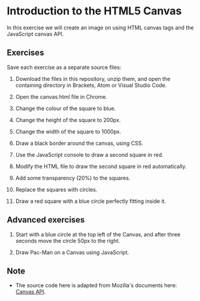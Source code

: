 # Introduction to the HTML5 Canvas
In this exercise we will create an image on using HTML canvas tags and the JavaScript canvas API.

## Exercises
Save each exercise as a separate source files:

1. Download the files in this repository, unzip them, and open the containing directory in Brackets, Atom or Visual Studio Code.

1. Open the canvas.html file in Chrome.

1. Change the colour of the square to blue.

1. Change the height of the square to 200px.

1. Change the width of the square to 1000px.

1. Draw a black border around the canvas, using CSS.

1. Use the JavaScript console to draw a second square in red.

1. Modify the HTML file to draw the second square in red automatically.

1. Add some transparency (20%) to the squares.

1. Replace the squares with circles.

1. Draw a red square with a blue circle perfectly fitting inside it.

## Advanced exercises

1. Start with a blue circle at the top left of the Canvas, and after three seconds move the circle 50px to the right.

1. Draw Pac-Man on a Canvas using JavaScript.

## Note

- The source code here is adapted from Mozilla's documents here: [Canvas API](https://developer.mozilla.org/en-US/docs/Web/API/Canvas_API).
